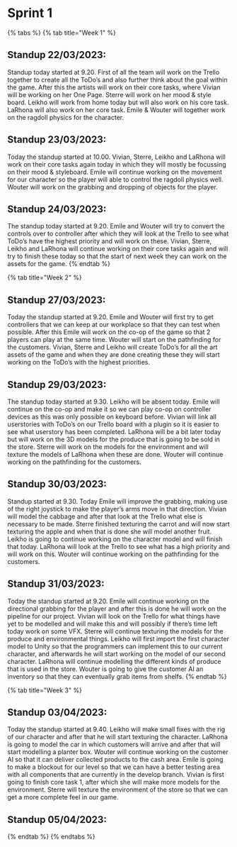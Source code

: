 # Sprint 1



{% tabs %}
{% tab title="Week 1" %}
## Standup 22/03/2023:

Standup today started at 9.20. First of all the team will work on the Trello together to create all the ToDo’s and also further think about the goal within the game. After this the artists will work on their core tasks, where Vivian will be working on her One Page. Sterre will work on her mood & style board. Leikho will work from home today but will also work on his core task. LaRhona will also work on her core task. Emile & Wouter will together work on the ragdoll physics for the character.

## Standup 23/03/2023:

Today the standup started at 10.00. Vivian, Sterre, Leikho and LaRhona will work on their core tasks again today in which they will mostly be focussing on their mood & styleboard. Emile will continue working on the movement for our character so the player will able to control the ragdoll physics well. Wouter will work on the grabbing and dropping of objects for the player.

## Standup 24/03/2023:

The standup today started at 9.20. Emile and Wouter will try to convert the controls over to controller after which they will look at the Trello to see what ToDo’s have the highest priority and will work on these. Vivian, Sterre, Leikho and LaRhona will continue working on their core tasks again and will try to finish these today so that the start of next week they can work on the assets for the game.
{% endtab %}

{% tab title="Week 2" %}
## Standup 27/03/2023:

Today the standup started at 9.20. Emile and Wouter will first try to get controllers that we can keep at our workplace so that they can test when possible. After this Emile will work on the co-op of the game so that 2 players can play at the same time. Wouter will start on the pathfinding for the customers. Vivian, Sterre and Leikho will create ToDo’s for all the art assets of the game and when they are done creating these they will start working on the ToDo’s with the highest priorities.

## Standup 29/03/2023:

The standup today started at 9.30. Leikho will be absent today. Emile will continue on the co-op and make it so we can play co-op on controller devices as this was only possible on keyboard before. Vivian will link all userstories with ToDo’s on our Trello board with a plugin so it is easier to see what userstory has been completed. LaRhona will be a bit later today but will work on the 3D models for the produce that is going to be sold in the store. Sterre will work on the models for the environment and will texture the models of LaRhona when these are done. Wouter will continue working on the pathfinding for the customers.

## Standup 30/03/2023:

Standup started at 9.30. Today Emile will improve the grabbing, making use of the right joystick to make the player’s arms move in that direction. Vivian will model the cabbage and after that look at the Trello what else is necessary to be made. Sterre finished texturing the carrot and will now start texturing the apple and when that is done she will model another fruit. Leikho is going to continue working on the character model and will finish that today. LaRhona will look at the Trello to see what has a high priority and will work on this. Wouter will continue working on the pathfinding for the customers.

## Standup 31/03/2023:

Today the standup started at 9.20. Emile will continue working on the directional grabbing for the player and after this is done he will work on the pipeline for our project. Vivian will look on the Trello for what things have yet to be modelled and will make this and will possibly if there’s time left today work on some VFX. Sterre will continue texturing the models for the produce and environmental things. Leikho will first import the first character model to Unity so that the programmers can implement this to our current character, and afterwards he will start working on the model of our second character. LaRhona will continue modelling the different kinds of produce that is used in the store. Wouter is going to give the customer AI an inventory so that they can eventually grab items from shelfs.
{% endtab %}

{% tab title="Week 3" %}
## Standup 03/04/2023:

Today the standup started at 9.40. Leikho will make small fixes with the rig of our character and after that he will start texturing the character. LaRhona is going to model the car in which customers will arrive and after that will start modelling a planter box. Wouter will continue working on the customer AI so that it can deliver collected products to the cash area. Emile is going to make a blockout for our level so that we can have a better testing area with all components that are currently in the develop branch. Vivian is first going to finish core task 1, after which she will make more models for the environment. Sterre will texture the environment of the store so that we can get a more complete feel in our game.

## Standup 05/04/2023:


{% endtab %}
{% endtabs %}

